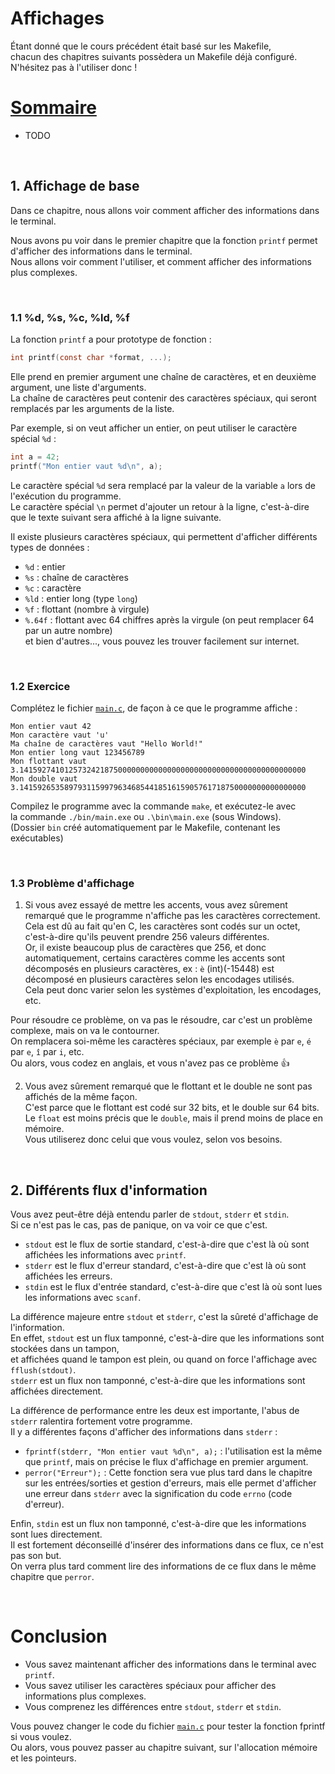 
# Affichages
Étant donné que le cours précédent était basé sur les Makefile,
<br>chacun des chapitres suivants possèdera un Makefile déjà configuré.
<br>N'hésitez pas à l'utiliser donc !


# <u>Sommaire</u>
- TODO

<br>

## 1. Affichage de base
Dans ce chapitre, nous allons voir comment afficher des informations dans le terminal.

Nous avons pu voir dans le premier chapitre que la fonction `printf` permet d'afficher des informations dans le terminal.
<br>Nous allons voir comment l'utiliser, et comment afficher des informations plus complexes.

<br>

### 1.1 %d, %s, %c, %ld, %f
La fonction `printf` a pour prototype de fonction :

```c
int printf(const char *format, ...);
```

Elle prend en premier argument une chaîne de caractères, et en deuxième argument, une liste d'arguments.
<br>La chaîne de caractères peut contenir des caractères spéciaux, qui seront remplacés par les arguments de la liste.

Par exemple, si on veut afficher un entier, on peut utiliser le caractère spécial `%d` :

```c
int a = 42;
printf("Mon entier vaut %d\n", a);
```

Le caractère spécial `%d` sera remplacé par la valeur de la variable `a` lors de l'exécution du programme.
<br>Le caractère spécial `\n` permet d'ajouter un retour à la ligne, c'est-à-dire que le texte suivant sera affiché à la ligne suivante.

Il existe plusieurs caractères spéciaux, qui permettent d'afficher différents types de données :
- `%d` : entier
- `%s` : chaîne de caractères
- `%c` : caractère
- `%ld` : entier long (type `long`)
- `%f` : flottant (nombre à virgule)
- `%.64f` : flottant avec 64 chiffres après la virgule (on peut remplacer 64 par un autre nombre)
<br>et bien d'autres..., vous pouvez les trouver facilement sur internet.

<br>

### 1.2 Exercice
Complétez le fichier [`main.c`](src/main.c), de façon à ce que le programme affiche :

```
Mon entier vaut 42
Mon caractère vaut 'u'
Ma chaîne de caractères vaut "Hello World!"
Mon entier long vaut 123456789
Mon flottant vaut 3.1415927410125732421875000000000000000000000000000000000000000000
Mon double vaut 3.1415926535897931159979634685441851615905761718750000000000000000
```

Compilez le programme avec la commande `make`, et exécutez-le avec
<br>la commande `./bin/main.exe` ou `.\bin\main.exe` (sous Windows).
<br>(Dossier `bin` créé automatiquement par le Makefile, contenant les exécutables)

<br>

### 1.3 Problème d'affichage
1. Si vous avez essayé de mettre les accents, vous avez sûrement remarqué que le programme n'affiche pas les caractères correctement.
<br>Cela est dû au fait qu'en C, les caractères sont codés sur un octet, c'est-à-dire qu'ils peuvent prendre 256 valeurs différentes.
<br>Or, il existe beaucoup plus de caractères que 256, et donc automatiquement, certains caractères comme les accents sont
<br>décomposés en plusieurs caractères, ex : `è` (int)(-15448) est décomposé en plusieurs caractères selon les encodages utilisés.
<br>Cela peut donc varier selon les systèmes d'exploitation, les encodages, etc.

Pour résoudre ce problème, on va pas le résoudre, car c'est un problème complexe, mais on va le contourner.
<br>On remplacera soi-même les caractères spéciaux, par exemple `è` par `e`, `é` par `e`, `î` par `i`, etc.
<br>Ou alors, vous codez en anglais, et vous n'avez pas ce problème 👍

2. Vous avez sûrement remarqué que le flottant et le double ne sont pas affichés de la même façon.
<br>C'est parce que le flottant est codé sur 32 bits, et le double sur 64 bits.
<br>Le `float` est moins précis que le `double`, mais il prend moins de place en mémoire.
<br>Vous utiliserez donc celui que vous voulez, selon vos besoins.

<br>

## 2. Différents flux d'information
Vous avez peut-être déjà entendu parler de `stdout`, `stderr` et `stdin`.
<br>Si ce n'est pas le cas, pas de panique, on va voir ce que c'est.
- `stdout` est le flux de sortie standard, c'est-à-dire que c'est là où sont affichées les informations avec `printf`.
- `stderr` est le flux d'erreur standard, c'est-à-dire que c'est là où sont affichées les erreurs.
- `stdin` est le flux d'entrée standard, c'est-à-dire que c'est là où sont lues les informations avec `scanf`.

La différence majeure entre `stdout` et `stderr`, c'est la sûreté d'affichage de l'information.
<br>En effet, `stdout` est un flux tamponné, c'est-à-dire que les informations sont stockées dans un tampon,
<br>et affichées quand le tampon est plein, ou quand on force l'affichage avec `fflush(stdout)`.
<br>`stderr` est un flux non tamponné, c'est-à-dire que les informations sont affichées directement.

La différence de performance entre les deux est importante, l'abus de `stderr` ralentira fortement votre programme.
<br>Il y a différentes façons d'afficher des informations dans `stderr` :
- `fprintf(stderr, "Mon entier vaut %d\n", a);` : l'utilisation est la même que `printf`, mais on précise le flux d'affichage en premier argument.
- `perror("Erreur");` : Cette fonction sera vue plus tard dans le chapitre sur les entrées/sorties et gestion d'erreurs, mais elle permet d'afficher une erreur dans `stderr` avec la signification du code `errno` (code d'erreur).

Enfin, `stdin` est un flux non tamponné, c'est-à-dire que les informations sont lues directement.
<br>Il est fortement déconseillé d'insérer des informations dans ce flux, ce n'est pas son but.
<br>On verra plus tard comment lire des informations de ce flux dans le même chapitre que `perror`.

<br>

# Conclusion
- Vous savez maintenant afficher des informations dans le terminal avec `printf`.
- Vous savez utiliser les caractères spéciaux pour afficher des informations plus complexes.
- Vous comprenez les différences entre `stdout`, `stderr` et `stdin`.

Vous pouvez changer le code du fichier [`main.c`](src/main.c) pour tester la fonction fprintf si vous voulez.
<br>Ou alors, vous pouvez passer au chapitre suivant, sur l'allocation mémoire et les pointeurs.


